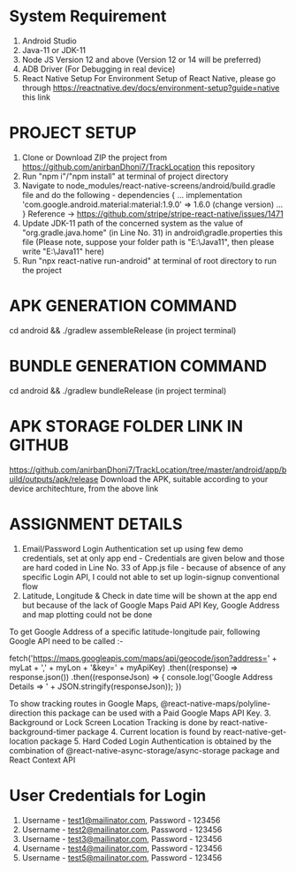 # System Requirement
1. Android Studio 
2. Java-11 or JDK-11 
3. Node JS Version 12 and above (Version 12 or 14 will be preferred)
4. ADB Driver (For Debugging in real device)
5. React Native Setup 
For Environment Setup of React Native, please go through https://reactnative.dev/docs/environment-setup?guide=native this link 

# PROJECT SETUP 
1. Clone or Download ZIP the project from https://github.com/anirbanDhoni7/TrackLocation this repository 
2. Run "npm i"/"npm install" at terminal of project directory 
3. Navigate to node_modules/react-native-screens/android/build.gradle file and do the following -
dependencies {
...
implementation 'com.google.android.material:material:1.9.0' => 1.6.0 (change version)
...
}
Reference → https://github.com/stripe/stripe-react-native/issues/1471
4. Update JDK-11 path of the concerned system as the value of "org.gradle.java.home" (in Line No. 31) in android\gradle.properties this file (Please note, suppose your folder path is "E:\Java11", then please write "E:\\Java11" here)
5. Run "npx react-native run-android" at terminal of root directory to run the project 

# APK GENERATION COMMAND 
cd android && ./gradlew assembleRelease (in project terminal)

# BUNDLE GENERATION COMMAND 
cd android && ./gradlew bundleRelease (in project terminal)

# APK STORAGE FOLDER LINK IN GITHUB 
https://github.com/anirbanDhoni7/TrackLocation/tree/master/android/app/build/outputs/apk/release
Download the APK, suitable according to your device architechture, from the above link 

# ASSIGNMENT DETAILS 
1. Email/Password Login Authentication set up using few demo credentials, set at only app end - Credentials are given below and those are hard coded in Line No. 33 of App.js file - because of absence of any specific Login API, I could not able to set up login-signup conventional flow 
2. Latitude, Longitude & Check in date time will be shown at the app end but because of the lack of Google Maps Paid API Key, Google Address and map plotting could not be done 

To get Google Address of a specific latitude-longitude pair, following Google API need to be called :- 

fetch('https://maps.googleapis.com/maps/api/geocode/json?address=' + myLat + ',' + myLon + '&key=' + myApiKey)
        .then((response) => response.json())
        .then((responseJson) => {
            console.log('Google Address Details => ' + JSON.stringify(responseJson));
})

To show tracking routes in Google Maps, @react-native-maps/polyline-direction this package can be used with a Paid Google Maps API Key. 
3. Background or Lock Screen Location Tracking is done by react-native-background-timer package 
4. Current location is found by react-native-get-location package 
5. Hard Coded Login Authentication is obtained by the combination of @react-native-async-storage/async-storage package and React Context API

# User Credentials for Login 
1. Username - test1@mailinator.com, Password - 123456
2. Username - test2@mailinator.com, Password - 123456
3. Username - test3@mailinator.com, Password - 123456
4. Username - test4@mailinator.com, Password - 123456
5. Username - test5@mailinator.com, Password - 123456